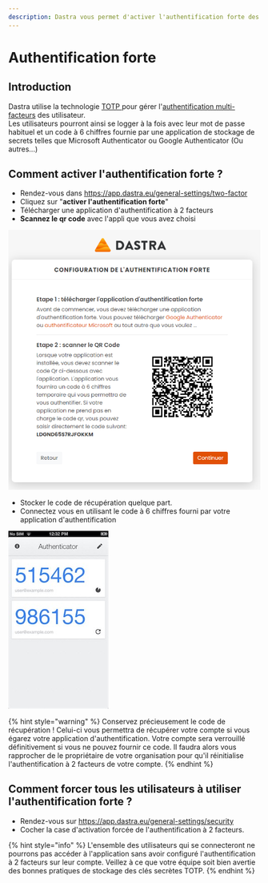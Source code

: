 ```yaml
---
description: Dastra vous permet d'activer l'authentification forte des utilisateurs
---
```


# Authentification forte

## Introduction

Dastra utilise la technologie [TOTP ](https://en.wikipedia.org/wiki/Time-based\_One-time\_Password\_algorithm)pour gérer l'[authentification multi-facteurs](https://fr.wikipedia.org/wiki/Double\_authentification) des utilisateur.\
Les utilisateurs pourront ainsi se logger à la fois avec leur mot de passe habituel et un code à 6 chiffres fournie par une application de stockage de secrets telles que Microsoft Authenticator ou Google Authenticator (Ou autres...)

## Comment activer l'authentification forte ?

* Rendez-vous dans https://app.dastra.eu/general-settings/two-factor
* Cliquez sur "**activer l'authentification forte**"
* Télécharger une application d'authentification à 2 facteurs
* **Scannez le qr code** avec l'appli que vous avez choisi

![](<../.gitbook/assets/image (24).png>)

* Stocker le code de récupération quelque part.&#x20;
* Connectez vous en utilisant le code à 6 chiffres fourni par votre application d'authentification

![Exemple d'application d'authentification](<../.gitbook/assets/image (75).png>)

{% hint style="warning" %}
Conservez précieusement le code de récupération ! Celui-ci vous permettra de récupérer votre compte si vous égarez votre application d'authentification. Votre compte sera verrouillé définitivement si vous ne pouvez fournir ce code. Il faudra alors vous rapprocher de le propriétaire de votre organisation pour qu'il réinitialise l'authentification à 2 facteurs de votre compte.
{% endhint %}

## Comment forcer tous les utilisateurs à utiliser l'authentification forte ?

* Rendez-vous sur https://app.dastra.eu/general-settings/security
* Cocher la case d'activation forcée de l'authentification à 2 facteurs.

{% hint style="info" %}
L'ensemble des utilisateurs qui se connecteront ne pourrons pas accéder à l'application sans avoir configuré l'authentification à 2 facteurs sur leur compte. Veillez à ce que votre équipe soit bien avertie des bonnes pratiques de stockage des clés secrètes TOTP.
{% endhint %}



